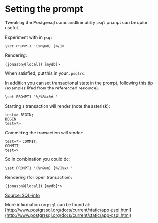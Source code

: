 # Setting the prompt

Tweaking the Postgresql commandline utility `psql` prompt can be quite useful.

Experiment with in `psql`

```
\set PROMPT1 '(%n@%m) [%/]> 
```

Rendering:

```
(jonasbn@[local]) [mydb]> 
```

When satisfied, put this in your `.psqlrc`.

In addition you can set transactional state in the prompt, following this [tip](http://sql-info.de/postgresql/notes/transaction-status-in-the-psql-prompt.html) (examples lifed from the referenced resource).

```
\set PROMPT1 '%/%R%x%# '
```

Starting a transaction will render (note the asterisk):

```
test=> BEGIN;
BEGIN
test=*>
```

Committing the transaction will render:

```
test=*> COMMIT;
COMMIT
test=>
```

So in combination you could do;

```
\set PROMPT1 '(%n@%m) [%/]%x> '
```

Rendering (for open transaction):

```
(jonasbn@[local]) [mydb]*> 
```

[Source: SQL-info](http://sql-info.de/postgresql/notes/transaction-status-in-the-psql-prompt.html)

More information on `psql` can be found at: [http://www.postgresql.org/docs/current/static/app-psql.html](http://www.postgresql.org/docs/current/static/app-psql.html)
